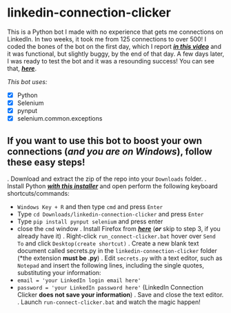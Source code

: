 # linkedin-connection-clicker

This is a Python bot I made with no experience that gets me connections on LinkedIn. 
In two weeks, it took me from 125 connections to over 500! I coded the bones of the bot on the first day, which I report
[***in this video***](https://www.linkedin.com/posts/thomasshottsjr_100daysofcode-lambdaschool-activity-6662792704356872193-stzM) and it was functional, but slightly buggy, by the end of that day. 
A few days later, I was ready to test the bot and it was a resounding success! 
You can see that, [***here***](https://www.linkedin.com/posts/thomasshottsjr_100daysofcode-lambdaschool-activity-6662792704356872193-stzM).

_This bot uses:_
- [x] Python
- [x] Selenium
- [x] pynput
- [x] selenium.common.exceptions

## If you want to use this bot to boost your own connections (*and you are on Windows*), follow these easy steps!
. Download and extract the zip of the repo into your ``Downloads`` folder.
. Install Python [***with this installer***](https://www.python.org/ftp/python/3.8.2/python-3.8.2-amd64.exe) and open perform the following keyboard shortcuts/commands:
- ``Windows Key + R`` and then type ``cmd`` and press ``Enter``
- Type ``cd Downloads/linkedin-connection-clicker`` and press ``Enter``
- Type ``pip install pynput selenium`` and press enter
- close the ``cmd`` window
. Install Firefox from [***here***](https://www.mozilla.org/en-US/firefox/new/) (***or*** skip to step 3, if you already have it)
. Right-click ``run_connect-clicker.bat`` hover over ``Send To`` and click ``Desktop(create shortcut)``
. Create a new blank text document called secrets.py in the ``linkedin-connection-clicker`` folder (*the extension **must be .py**)
. Edit ``secrets.py`` with a text editor, such as ``Notepad`` and insert the following lines, including the single quotes, substituting your information:
- ``email = 'your LinkedIn login email here'``
- ``password = 'your LinkedIn password here'``
(LinkedIn Connection Clicker **does not save your information**)
. Save and close the text editor.
. Launch ``run-connect-clicker.bat`` and watch the magic happen!
